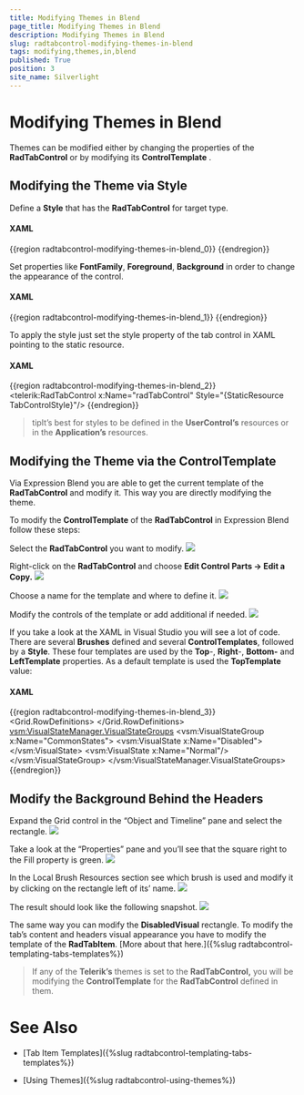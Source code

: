 ```yaml
---
title: Modifying Themes in Blend
page_title: Modifying Themes in Blend
description: Modifying Themes in Blend
slug: radtabcontrol-modifying-themes-in-blend
tags: modifying,themes,in,blend
published: True
position: 3
site_name: Silverlight
---
```


# Modifying Themes in Blend



Themes can be modified either by changing the properties of the __RadTabControl__ or by modifying its __ControlTemplate__ .
			

## Modifying the Theme via Style

Define a __Style__ that has the __RadTabControl__ for target type.

#### __XAML__

{{region radtabcontrol-modifying-themes-in-blend_0}}
	<Style x:Key="TabControlStyle" TargetType="telerik:RadTabControl">
	</Style>
	{{endregion}}



Set properties like __FontFamily__, __Foreground__, __Background__ in order to change the appearance of the control.
				

#### __XAML__

{{region radtabcontrol-modifying-themes-in-blend_1}}
	<Style x:Key="TabControlStyle" TargetType="telerik:RadTabControl">
	    <Setter Property="ReorderTabRows" Value="True"/>
	    <Setter Property="AllowDragReorder" Value="False"/>
	    <Setter Property="Background" Value="Blue" />
	…
	</Style>
	{{endregion}}



To apply the style just set the style property of the tab control in XAML pointing to the static resource.

#### __XAML__

{{region radtabcontrol-modifying-themes-in-blend_2}}
	<telerik:RadTabControl x:Name="radTabControl" Style="{StaticResource TabControlStyle}"/>
	{{endregion}}



>tipIt’s best for styles to be defined in the __UserControl’s__ resources or in the __Application’s__ resources.

## Modifying the Theme via the ControlTemplate

Via Expression Blend you are able to get the current template of the __RadTabControl__ and modify it. This way you are directly modifying the theme.
				

To modify the __ControlTemplate__ of the __RadTabControl__ in Expression Blend follow these steps:
				

Select the __RadTabControl__ you want to modify.
![](images/RadTabControl_Figure_00290.png)

Right-click on the __RadTabControl__ and choose __Edit Control Parts -> Edit a Copy.__
![](images/RadTabControl_Figure_00300.png)

Choose a name for the template and where to define it.
![](images/RadTabControl_Figure_00310.png)

Modify the controls of the template or add additional if needed.
![](images/RadTabControl_Figure_00320.png)

If you take a look at the XAML in Visual Studio you will see a lot of code. There are several __Brushes__ defined and several __ControlTemplates__, followed by a __Style__. These four templates are used by the __Top__-, __Right__-, __Bottom-__ and __LeftTemplate__ properties. As a default template is used the __TopTemplate__ value:
				

#### __XAML__

{{region radtabcontrol-modifying-themes-in-blend_3}}
	<ControlTemplate x:Key="TabControlTopTemplate" TargetType="telerik:RadTabControl">
	    <Grid>
	        <Grid.RowDefinitions>
	            <RowDefinition Height="auto"/>
	            <RowDefinition Height="*"/>
	        </Grid.RowDefinitions>
	        <vsm:VisualStateManager.VisualStateGroups>
	            <vsm:VisualStateGroup x:Name="CommonStates">
	                <vsm:VisualState x:Name="Disabled">
	                    <Storyboard/>
	                </vsm:VisualState>
	                <vsm:VisualState x:Name="Normal"/>
	            </vsm:VisualStateGroup>
	        </vsm:VisualStateManager.VisualStateGroups>
	        <Border Margin="0" Grid.Row="1" Background="{TemplateBinding Background}" BorderBrush="{TemplateBinding BorderBrush}" BorderThickness="{TemplateBinding BorderThickness}">
	            <ContentPresenter x:Name="ContentElement" Content="{TemplateBinding SelectedContent}" ContentTemplate="{TemplateBinding SelectedContentTemplate}"/>
	        </Border>
	        <Grid>
	            <Rectangle Visibility="{TemplateBinding BackgroundVisibility}" Fill="{StaticResource RadTabControlHeaderBackground}"/>
	            <ItemsPresenter Margin="2 4 0 0"/>
	        </Grid>
	        <Rectangle x:Name="DisableVisual" Visibility="Collapsed" Grid.RowSpan="2" Fill="{StaticResource RadTabItemDisabledBackground}"/>
	    </Grid>
	</ControlTemplate>
	{{endregion}}



## Modify the Background Behind the Headers 

Expand the Grid control in the “Object and Timeline” pane and select the rectangle.
![](images/RadTabControl_Figure_00330.png)

Take a look at the “Properties” pane and you’ll see that the square right to the Fill property is green. 
![](images/RadTabControl_Figure_00340.png)

In the Local Brush Resources section see which brush is used and modify it by clicking on the rectangle left of its’ name.
![](images/RadTabControl_Figure_00350.png)

The result should look like the following snapshot.
![](images/RadTabControl_Figure_00360.png)

The same way you can modify the __DisabledVisual__ rectangle. To modify the tab’s content and headers visual appearance you have to modify the template of the __RadTabItem__. [More about that here.]({%slug radtabcontrol-templating-tabs-templates%})

>If any of the __Telerik’s__ themes is set to the __RadTabControl,__ you will be modifying the __ControlTemplate__ for the __RadTabControl__ defined in them.
						

# See Also

 * [Tab Item Templates]({%slug radtabcontrol-templating-tabs-templates%})

 * [Using Themes]({%slug radtabcontrol-using-themes%})
